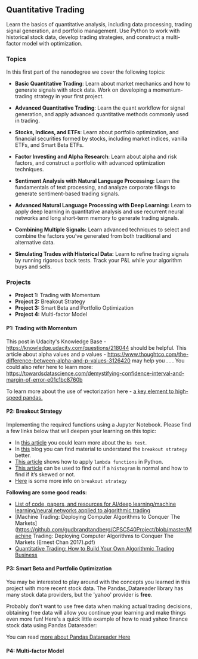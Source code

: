 ## Quantitative Trading
Learn the basics of quantitative analysis, including data processing, trading signal generation, and portfolio management. Use Python to work with historical stock data, develop trading strategies, and construct a multi-factor model with optimization.<br>

### Topics
In this first part of the nanodegree we cover the following topics:

- **Basic Quantitative Trading**: Learn about market mechanics and how to generate signals with stock data. Work on developing a momentum-trading strategy in your first project.

- **Advanced Quantitative Trading**: Learn the quant workflow for signal generation, and apply advanced quantitative methods commonly used in trading.

- **Stocks, Indices, and ETFs**: Learn about portfolio optimization, and financial securities formed by stocks, including market indices, vanilla ETFs, and Smart Beta ETFs.

- **Factor Investing and Alpha Research**: Learn about alpha and risk factors, and construct a portfolio with advanced optimization techniques.

- **Sentiment Analysis with Natural Language Processing:** Learn the fundamentals of text processing, and analyze corporate filings to generate sentiment-based trading signals.

- **Advanced Natural Language Processing with Deep Learning:** Learn to apply deep learning in quantitative analysis and use recurrent neural networks and long short-term memory to generate trading signals.

- **Combining Multiple Signals:** Learn advanced techniques to select and combine the factors you’ve generated from both traditional and alternative data.

- **Simulating Trades with Historical Data:** Learn to refine trading signals by running rigorous back tests. Track your P&L while your algorithm buys and sells.

### Projects
- **Project 1:** Trading with Momentum
- **Project 2:** Breakout Strategy
- **Project 3:** Smart Beta and Portfolio Optimization
- **Project 4:** Multi-factor Model

#### P1: Trading with Momentum

This post in Udacity's Knowledge Base - https://knowledge.udacity.com/questions/218044 should be helpful.
This article about alpha values and p values - https://www.thoughtco.com/the-difference-between-alpha-and-p-values-3126420 may help you . . .
You could also refer here to learn more: https://towardsdatascience.com/demystifying-confidence-interval-and-margin-of-error-e01c1bc8760b

To learn more about the use of vectorization here - [a key element to high-speed pandas.](https://engineering.upside.com/a-beginners-guide-to-optimizing-pandas-code-for-speed-c09ef2c6a4d6)

#### P2: Breakout Strategy

Implementing the required functions using a Jupyter Notebook. Please find a few links below that will deepen your learning on this topic:

- In [this article](https://www.statisticssolutions.com/kolmogorov-smrinovs-one-sample-test/) you could learn more about the `ks test`.
- In [this](https://www.orbex.com/blog/en/2018/01/trading-strategy-weekly-high-low-break) blog you can find material to understand the `breakout strategy` better.
- [This article](https://medium.com/better-programming/lambda-map-and-filter-in-python-4935f248593) shows how to apply `lambda functions` in Python.
- [This article](http://www.psychwiki.com/wiki/How_do_I_determine_whether_my_data_are_normal%3F) can be used to find out if a `histogram` is normal and how to find if it’s skewed or not.
- [Here](https://tradingstrategyguides.com/best-breakout-trading-strategy/) is some more info on `breakout strategy`

**Following are some good reads:**

- [List of code, papers, and resources for AI/deep learning/machine learning/neural networks applied to algorithmic trading](https://github.com/cbailes/awesome-deep-trading)
- [Machine Trading: Deploying Computer Algorithms to Conquer The Markets](https://github.com/gudbrandtandberg/CPSC540Project/blob/master/Machine Trading: Deploying Computer Algorithms to Conquer The Markets (Ernest Chan 2017).pdf)
- [Quantitative Trading: How to Build Your Own Algorithmic Trading Business](https://www.myquant.cn/uploads/default/original/1X/4c7037365a4bf1623734c1c899baed7855061ace.pdf)



#### P3: Smart Beta and Portfolio Optimization

You may be interested to play around with the concepts you learned in this project with more recent stock data. The Pandas_Datareader library has many stock data providers, but the 'yahoo' provider is **free**. 

Probably don't want to use free data when making actual trading decisions, obtaining free data will allow you continue your learning and make things even more fun! Here's a quick little example of how to read yahoo finance stock data using Pandas Datareader:

You can read [more about Pandas Datareader Here](https://pandas-datareader.readthedocs.io/en/latest/index.html#)

#### P4: Multi-factor Model

